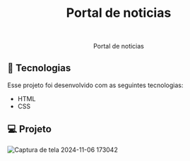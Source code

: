 <h1 align="center"> Portal de noticias </h1>

<br>

<p align="center">
   <a target="_blank"](https://k4hsantos.github.io/Portal-de-noticias/)
   >Portal de noticias</a
</p>

## 🚀 Tecnologias

Esse projeto foi desenvolvido com as seguintes tecnologias:

- HTML
- CSS

## 💻 Projeto





![Captura de tela 2024-11-06 173042](https://github.com/user-attachments/assets/0c98f757-749a-4565-8a7d-7c3a261c3420)

